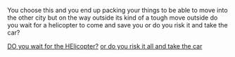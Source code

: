 You choose this and you end up packing your things to be able to move into the other city but on the way outside its kind of a tough move outside  do you wait for a helicopter to come and save you or do you risk it and take the car?

[DO you wait for the HElicopter?](helicopter.md)
[or do you risk it all and take the car](Car.md)
